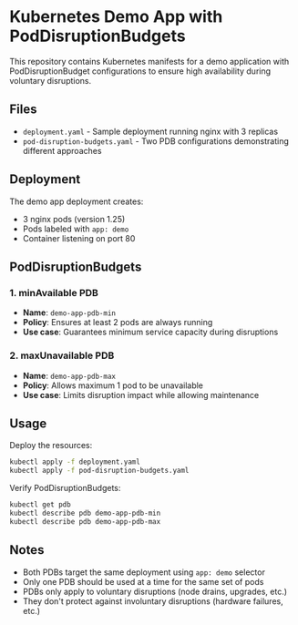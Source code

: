 # Kubernetes Demo App with PodDisruptionBudgets

This repository contains Kubernetes manifests for a demo application with PodDisruptionBudget configurations to ensure high availability during voluntary disruptions.

## Files

- `deployment.yaml` - Sample deployment running nginx with 3 replicas
- `pod-disruption-budgets.yaml` - Two PDB configurations demonstrating different approaches

## Deployment

The demo app deployment creates:
- 3 nginx pods (version 1.25)
- Pods labeled with `app: demo`
- Container listening on port 80

## PodDisruptionBudgets

### 1. minAvailable PDB
- **Name**: `demo-app-pdb-min`
- **Policy**: Ensures at least 2 pods are always running
- **Use case**: Guarantees minimum service capacity during disruptions

### 2. maxUnavailable PDB
- **Name**: `demo-app-pdb-max`
- **Policy**: Allows maximum 1 pod to be unavailable
- **Use case**: Limits disruption impact while allowing maintenance

## Usage

Deploy the resources:

```bash
kubectl apply -f deployment.yaml
kubectl apply -f pod-disruption-budgets.yaml
```

Verify PodDisruptionBudgets:

```bash
kubectl get pdb
kubectl describe pdb demo-app-pdb-min
kubectl describe pdb demo-app-pdb-max
```

## Notes

- Both PDBs target the same deployment using `app: demo` selector
- Only one PDB should be used at a time for the same set of pods
- PDBs only apply to voluntary disruptions (node drains, upgrades, etc.)
- They don't protect against involuntary disruptions (hardware failures, etc.)